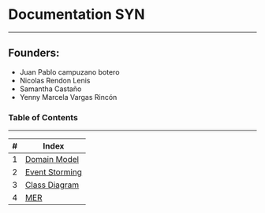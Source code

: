 # Documentation SYN
___
## Founders:
* Juan Pablo campuzano botero
* Nicolas Rendon Lenis
* Samantha Castaño
* Yenny Marcela Vargas Rincón

### Table of Contents
___
<!-- Tabla de contenido-->

| # | Index |
|---|-------|
| 1 |[Domain Model](Domain_Model.md)
| 2 |[Event Storming](Event_Storming.md)
| 3 |[Class Diagram](Class_Diagram.md)
| 4 |[MER](MER.md)

